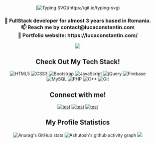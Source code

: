 <div align="center"> 

[![Typing SVG](https://readme-typing-svg.demolab.com?font=Fira+Code&size=40&duration=3000&pause=1000&center=true&vCenter=true&width=900&lines=Hello%2C+I'm+Constantin+Luca!;Welcome+to+my+Github!;Take+a+look+around+my+repositories!)](https://git.io/typing-svg)

</div>

<h3 align="center">
  👋 FullStack developer for almost 3 years based in Romania.<br>
  📫 Reach me by contact@lucaconstantin.com<br>
  💼 Portfolio website: https://lucaconstantin.com/

</h3>

<p align="center">

  <img src="https://media.tenor.com/GfSX-u7VGM4AAAAC/coding.gif" />
  
</p>

<h2 align="center">
  Check Out My Tech Stack!
</h2>

<div display="flex" align="center">

  ![HTML5](https://img.shields.io/badge/html5-%23E34F26.svg?style=for-the-badge&logo=html5&logoColor=white)
  ![CSS3](https://img.shields.io/badge/css3-%231572B6.svg?style=for-the-badge&logo=css3&logoColor=white)
  ![Bootstrap](https://img.shields.io/badge/bootstrap-%23563D7C.svg?style=for-the-badge&logo=bootstrap&logoColor=white)
  ![JavaScript](https://img.shields.io/badge/javascript-%23323330.svg?style=for-the-badge&logo=javascript&logoColor=%23F7DF1E)
  ![jQuery](https://img.shields.io/badge/jquery-%230769AD.svg?style=for-the-badge&logo=jquery&logoColor=white)
  ![Firebase](https://img.shields.io/badge/firebase-%23039BE5.svg?style=for-the-badge&logo=firebase)
  ![MySQL](https://img.shields.io/badge/mysql-%2300f.svg?style=for-the-badge&logo=mysql&logoColor=white)
  ![PHP](https://img.shields.io/badge/php-%23777BB4.svg?style=for-the-badge&logo=php&logoColor=white)
  ![C++](https://img.shields.io/badge/c++-%2300599C.svg?style=for-the-badge&logo=c%2B%2B&logoColor=white)
  ![Git](https://img.shields.io/badge/git-%23F05033.svg?style=for-the-badge&logo=git&logoColor=white)
  
</div>

<h2 align="center">
  Connect with me!
 </h2>

<div display="flex" align="center">
  
[![test](https://img.shields.io/badge/Microsoft_Outlook-0078D4?style=for-the-badge&logo=microsoft-outlook&logoColor=white)](mailto:contact@lucaconstantin.com)
[![test](https://img.shields.io/badge/LinkedIn-0077B5?style=for-the-badge&logo=linkedin&logoColor=white)](https://www.linkedin.com/in/constantin-luca/)
[![test](https://img.shields.io/badge/website-000000?style=for-the-badge&logo=About.me&logoColor=white)](https://lucaconstantin.com/)
  
</div>

<div display="flex" align="center">
  <h2>My Profile Statistics</h2>

  ![Anurag's GitHub stats](https://github-readme-stats.vercel.app/api?username=LucaConstantin&show_icons=true&theme=react)
  ![Ashutosh's github activity graph](https://activity-graph.herokuapp.com/graph?username=LucaConstantin&theme=react-dark)
  [![](https://visitcount.itsvg.in/api?id=LucaConstantin&icon=2&color=1)](https://visitcount.itsvg.in)
  
</div>

